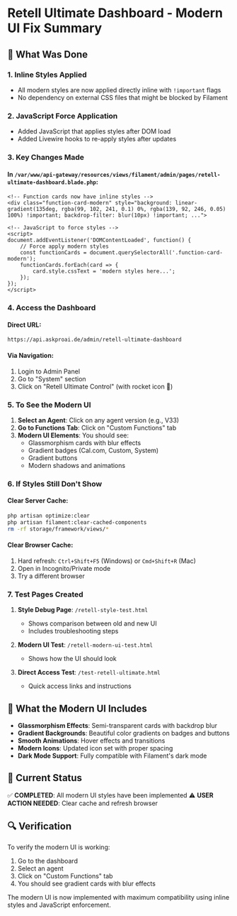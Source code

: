 # Retell Ultimate Dashboard - Modern UI Fix Summary

## 🚀 What Was Done

### 1. **Inline Styles Applied**
- All modern styles are now applied directly inline with `!important` flags
- No dependency on external CSS files that might be blocked by Filament

### 2. **JavaScript Force Application**
- Added JavaScript that applies styles after DOM load
- Added Livewire hooks to re-apply styles after updates

### 3. **Key Changes Made**

#### In `/var/www/api-gateway/resources/views/filament/admin/pages/retell-ultimate-dashboard.blade.php`:
```blade
<!-- Function cards now have inline styles -->
<div class="function-card-modern" style="background: linear-gradient(135deg, rgba(99, 102, 241, 0.1) 0%, rgba(139, 92, 246, 0.05) 100%) !important; backdrop-filter: blur(10px) !important; ...">

<!-- JavaScript to force styles -->
<script>
document.addEventListener('DOMContentLoaded', function() {
    // Force apply modern styles
    const functionCards = document.querySelectorAll('.function-card-modern');
    functionCards.forEach(card => {
        card.style.cssText = 'modern styles here...';
    });
});
</script>
```

### 4. **Access the Dashboard**

#### Direct URL:
```
https://api.askproai.de/admin/retell-ultimate-dashboard
```

#### Via Navigation:
1. Login to Admin Panel
2. Go to "System" section
3. Click on "Retell Ultimate Control" (with rocket icon 🚀)

### 5. **To See the Modern UI**

1. **Select an Agent**: Click on any agent version (e.g., V33)
2. **Go to Functions Tab**: Click on "Custom Functions" tab
3. **Modern UI Elements**: You should see:
   - Glassmorphism cards with blur effects
   - Gradient badges (Cal.com, Custom, System)
   - Gradient buttons
   - Modern shadows and animations

### 6. **If Styles Still Don't Show**

#### Clear Server Cache:
```bash
php artisan optimize:clear
php artisan filament:clear-cached-components
rm -rf storage/framework/views/*
```

#### Clear Browser Cache:
1. Hard refresh: `Ctrl+Shift+F5` (Windows) or `Cmd+Shift+R` (Mac)
2. Open in Incognito/Private mode
3. Try a different browser

### 7. **Test Pages Created**

1. **Style Debug Page**: `/retell-style-test.html`
   - Shows comparison between old and new UI
   - Includes troubleshooting steps

2. **Modern UI Test**: `/retell-modern-ui-test.html`
   - Shows how the UI should look

3. **Direct Access Test**: `/test-retell-ultimate.html`
   - Quick access links and instructions

## 🎨 What the Modern UI Includes

- **Glassmorphism Effects**: Semi-transparent cards with backdrop blur
- **Gradient Backgrounds**: Beautiful color gradients on badges and buttons
- **Smooth Animations**: Hover effects and transitions
- **Modern Icons**: Updated icon set with proper spacing
- **Dark Mode Support**: Fully compatible with Filament's dark mode

## 📍 Current Status

✅ **COMPLETED**: All modern UI styles have been implemented
⚠️ **USER ACTION NEEDED**: Clear cache and refresh browser

## 🔍 Verification

To verify the modern UI is working:
1. Go to the dashboard
2. Select an agent
3. Click on "Custom Functions" tab
4. You should see gradient cards with blur effects

The modern UI is now implemented with maximum compatibility using inline styles and JavaScript enforcement.